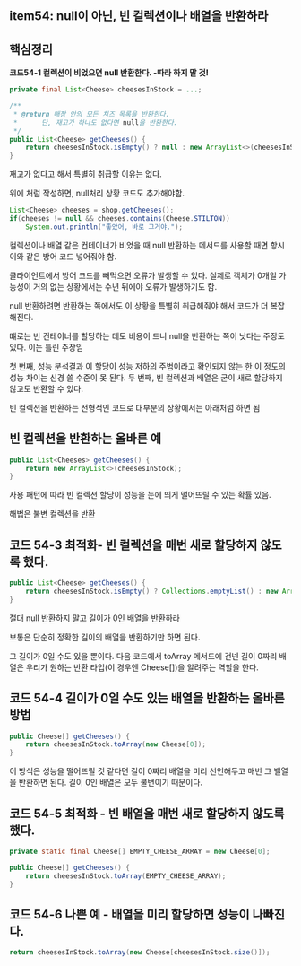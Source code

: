 ## **item54: null이 아닌, 빈 컬렉션이나 배열을 반환하라**

## **핵심정리**

**코드54-1 컬렉션이 비었으면 null 반환한다. -따라 하지 말 것!**
```java
private final List<Cheese> cheesesInStock = ...;

/**
 * @return 매장 안의 모든 치즈 목록을 반환한다.
 *      단, 재고가 하나도 없다면 null을 반환한다.
 */
public List<Cheese> getCheeses() {
    return cheesesInStock.isEmpty() ? null : new ArrayList<>(cheesesInStock);
}
```

재고가 없다고 해서 특별히 취급할 이유는 없다.

위에 처럼 작성하면, null처리 상황 코드도 추가해야함.

```java
List<Cheese> cheeses = shop.getCheeses();
if(cheeses != null && cheeses.contains(Cheese.STILTON))
    System.out.println("좋았어, 바로 그거야.");
```

컬렉션이나 배열 같은 컨테이너가 비었을 때 null 반환하는 메서드를 사용할 때면 항시 이와 같은 방어 코드 넣어줘야 함.

클라이언트에서 방어 코드를 빼먹으면 오류가 발생할 수 있다. 실제로 객체가 0개일 가능성이 거의 없는 상황에서는 수년 뒤에야 오류가 발생하기도 함. 

null 반환하려면 반환하는 쪽에서도 이 상황을 특별히 취급해줘야 해서 코드가 더 복잡해진다.

떄로는 빈 컨테이너를 할당하는 데도 비용이 드니 null을 반환하는 쪽이 낫다는 주장도 있다. 이는 틀린 주장임

첫 번째,  성능 분석결과 이 할당이 성능 저하의 주범이라고 확인되지 않는 한 이 정도의 성능 차이는 신경 쓸 수준이 못 된다. 두 번째, 빈 컬렉션과 배열은 굳이 새로 할당하지 않고도 반환할 수 있다.

빈 컬렉션을 반환하는 전형적인 코드로 대부분의 상황에서는 아래처럼 하면 됨

## **빈 컬렉션을 반환하는 올바른 예**
```java
public List<Cheeses> getCheeses() {
    return new ArrayList<>(cheesesInStock);
}
```

사용 패턴에 따라 빈 컬렉션 할당이 성능을 눈에 띄게 떨어뜨릴 수 있는 확률 있음.

해법은 불변 컬렉션을 반환

## **코드 54-3 최적화- 빈 컬렉션을 매번 새로 할당하지 않도록 했다.**
```java
public List<Cheese> getCheeses() {
    return cheesesInStock.isEmpty() ? Collections.emptyList() : new ArrayList<>(cheesesInStock);
}
```

절대 null 반환하지 말고 길이가 0인 배열을 반환하라 

보통은 단순히 정확한 길이의 배열을 반환하기만 하면 된다. 

그 길이가 0일 수도 있을 뿐이다. 다음 코드에서 toArray 메서드에 건넨 길이 0짜리 배열은 우리가 원하는 반환 타입(이 경우엔 Cheese[])을 알려주는 역할을 한다.

## 코드 54-4 길이가 0일 수도 있는 배열을 반환하는 올바른 방법
```java
public Cheese[] getCheeses() {
    return cheesesInStock.toArray(new Cheese[0]);
}
```

이 방식은 성능을 떨어뜨릴 것 같다면 길이 0짜리 배열을 미리 선언해두고 매번 그 밸열을 반환하면 된다. 길이 0인 배열은 모두 불변이기 때문이다. 

## **코드 54-5 최적화 - 빈 배열을 매번 새로 할당하지 않도록 했다.**
```java
private static final Cheese[] EMPTY_CHEESE_ARRAY = new Cheese[0];

public Cheese[] getCheeses() {
    return cheesesInStock.toArray(EMPTY_CHEESE_ARRAY);
}
```

## **코드 54-6 나쁜 예 - 배열을 미리 할당하면 성능이 나빠진다.**
```java
return cheesesInStock.toArray(new Cheese[cheesesInStock.size()]);
```
